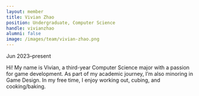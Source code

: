 ```yaml
---
layout: member
title: Vivian Zhao
position: Undergraduate, Computer Science
handle: vivianzhao
alumni: false
image: /images/team/vivian-zhao.png
---
```

Jun 2023–present

Hi! My name is Vivian, a third-year Computer Science major with a passion for game development. As part of my academic journey, I’m also minoring in Game Design. In my free time, I enjoy working out, cubing, and cooking/baking.
